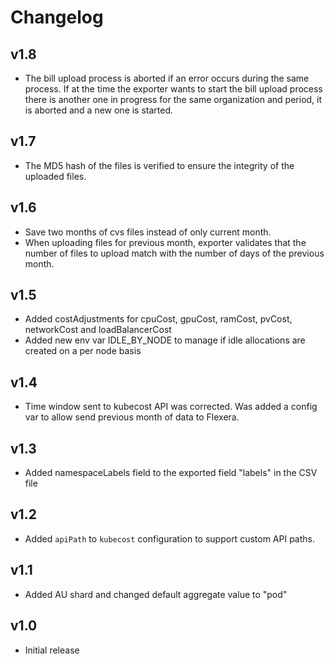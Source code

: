 # Changelog

## v1.8

- The bill upload process is aborted if an error occurs during the same process. If at the time the exporter wants to start the bill upload process there is another one in progress for the same organization and period, it is aborted and a new one is started.

## v1.7

- The MD5 hash of the files is verified to ensure the integrity of the uploaded files.

## v1.6

- Save two months of cvs files instead of only current month.
- When uploading files for previous month, exporter validates that the number of files to upload match with the number of days of the previous month.

## v1.5

- Added costAdjustments for cpuCost, gpuCost, ramCost, pvCost, networkCost and loadBalancerCost
- Added new env var IDLE_BY_NODE to manage if idle allocations are created on a per node basis

## v1.4

- Time window sent to kubecost API was corrected. Was added a config var to allow send previous month of data to Flexera.

## v1.3

-   Added namespaceLabels field to the exported field "labels" in the CSV file

## v1.2

-   Added `apiPath` to `kubecost` configuration to support custom API paths.

## v1.1

-   Added AU shard and changed default aggregate value to "pod"

## v1.0

-   Initial release
